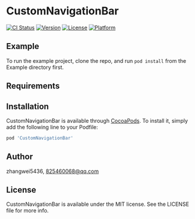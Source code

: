 # CustomNavigationBar

[![CI Status](http://img.shields.io/travis/zhangwei5436/CustomNavigationBar.svg?style=flat)](https://travis-ci.org/zhangwei5436/CustomNavigationBar)
[![Version](https://img.shields.io/cocoapods/v/CustomNavigationBar.svg?style=flat)](http://cocoapods.org/pods/CustomNavigationBar)
[![License](https://img.shields.io/cocoapods/l/CustomNavigationBar.svg?style=flat)](http://cocoapods.org/pods/CustomNavigationBar)
[![Platform](https://img.shields.io/cocoapods/p/CustomNavigationBar.svg?style=flat)](http://cocoapods.org/pods/CustomNavigationBar)

## Example

To run the example project, clone the repo, and run `pod install` from the Example directory first.

## Requirements

## Installation

CustomNavigationBar is available through [CocoaPods](http://cocoapods.org). To install
it, simply add the following line to your Podfile:

```ruby
pod 'CustomNavigationBar'
```

## Author

zhangwei5436, 825460068@qq.com

## License

CustomNavigationBar is available under the MIT license. See the LICENSE file for more info.
